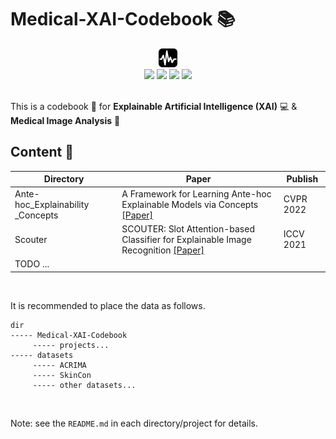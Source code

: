 # Medical-XAI-Codebook :books:

<div align=center>
<img src="figures/cover.png" style="zoom:10%;" width="300px"/>
</div>

<div align=center>
<img src="https://img.shields.io/badge/python-3.10-blue"/>  <img src="https://img.shields.io/badge/pytorch-1.12-blue"/>  <img src="https://img.shields.io/badge/build-passing-brightgreen"/>  <img src="https://img.shields.io/badge/dynamic/json?color=ff69b4&label=follow&query=%24.data.totalSubs&url=https%3A%2F%2Fapi.spencerwoo.com%2Fsubstats%2F%3Fsource%3Dgithub%26queryKey%3Dtommy-bie"/>
</div>

</br>

This is a codebook :notebook_with_decorative_cover: for **Explainable Artificial Intelligence (XAI)** :computer: & **Medical Image Analysis** :hospital:



## Content :bookmark:

| Directory                         | Paper                                                        | Publish   |
| --------------------------------- | ------------------------------------------------------------ | --------- |
| Ante-hoc_Explainability _Concepts | A Framework for Learning Ante-hoc Explainable Models via Concepts [[Paper]](https://arxiv.org/abs/2108.11761)| CVPR 2022 |
| Scouter                           | SCOUTER: Slot Attention-based Classifier for Explainable Image Recognition [[Paper]](https://arxiv.org/abs/2009.06138) | ICCV 2021 |
| TODO ...                          |                                                              |           |


</br>

It is recommended to place the data as follows.

```
dir
----- Medical-XAI-Codebook
	 ----- projects...
----- datasets
	 ----- ACRIMA
	 ----- SkinCon
	 ----- other datasets...
```


</br>

Note: see the `README.md` in each directory/project for details.
